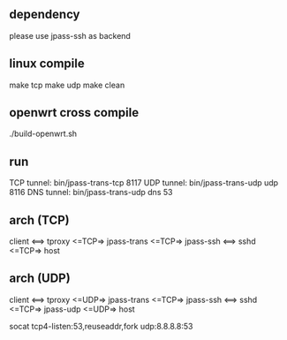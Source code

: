 ## dependency
please use jpass-ssh as backend

## linux compile
make tcp
make udp
make clean

## openwrt cross compile
./build-openwrt.sh 

## run
TCP tunnel: bin/jpass-trans-tcp 8117
UDP tunnel: bin/jpass-trans-udp udp 8116
DNS tunnel: bin/jpass-trans-udp dns 53

## arch (TCP)
client <==> tproxy <=TCP=> jpass-trans <=TCP=> jpass-ssh <==> sshd <=TCP=> host
 
## arch (UDP)
client <==> tproxy <=UDP=> jpass-trans <=TCP=> jpass-ssh <==> sshd <=TCP=> jpass-udp <=UDP=> host

socat tcp4-listen:53,reuseaddr,fork udp:8.8.8.8:53 
